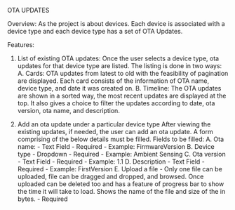 OTA UPDATES

Overview:
As the project is about devices. Each device is associated with a device type and each device type has a set of OTA Updates.

Features:
1. List of existing OTA updates: Once the user selects a device type, ota updates for that device type are listed.
The listing is done in two ways:
  A. Cards: OTA updates from latest to old with the feasibility of pagination are displayed. Each card consists of the information of OTA name, device type, and date it was created on.
  B. Timeline: The OTA updates are shown in a sorted way, the most recent updates are displayed at the top. It also gives a choice to filter the updates according to date, ota version, ota name, and description.

2. Add an ota update under a particular device type
After viewing the existing updates, if needed, the user can add an ota update. A form comprising of the below details must be filled.
Fields to be filled:
  A. Ota name:
        - Text Field
        - Required
        - Example: FirmwareVersion
  B. Device type
        - Dropdown
        - Required
        - Example: Ambient Sensing
  C. Ota version
        - Text Field
        - Required
        - Example: 1.1
  D. Description
        - Text Field
        - Required
        - Example: FirstVersion
  E. Upload a file
        - Only one file can be uploaded, file can be dragged and dropped, and browsed.
          Once uploaded can be deleted too and has a feature of progress bar to show the time it will take to load.
          Shows the name of the file and size of the in bytes.
        - Required
